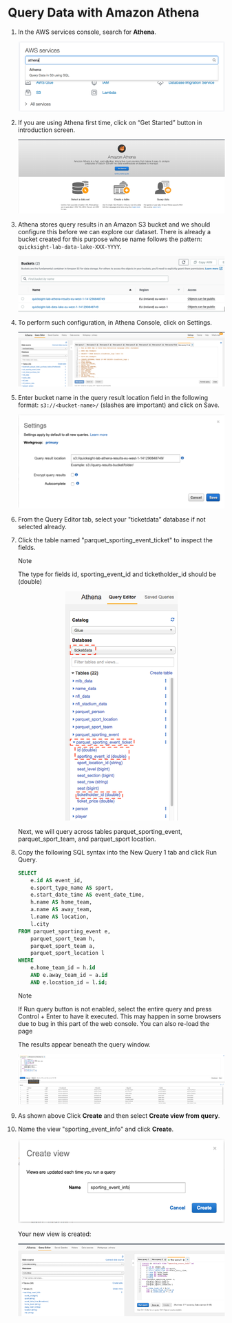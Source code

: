 # Query Data with Amazon Athena

1. In the AWS services console, search for **Athena**.

    ![screenshot](img/1.png)

2. If you are using Athena first time, click on “Get Started” button in introduction screen.

    ![screenshot](img/2.png)

3. Athena stores query results in an Amazon S3 bucket and we should configure this before we can explore our dataset. There is already a bucket created for this purpose whose name follows the pattern: `quicksight-lab-data-lake-XXX-YYYY`.

    ![screenshot](img/3.png)

4. To perform such configuration, in Athena Console, click on Settings.

    ![screenshot](img/4.png)

5. Enter bucket name in the query result location field in the following format: `s3://<bucket-name>/` (slashes are important) and click on Save.

    ![screenshot](img/5.png)

6. From the Query Editor tab, select your "ticketdata” database if not selected already.

7. Click the table named "parquet_sporting_event_ticket" to inspect the fields.

    > [!NOTE]
    > The type for fields id, sporting_event_id and ticketholder_id should be (double)

    <div style="text-align: center"><img src="2-athena/img/6.png"/></div>

    Next, we will query across tables parquet_sporting_event, parquet_sport_team, and parquet_sport location.

8. Copy the following SQL syntax into the New Query 1 tab and click Run Query.

    ```sql
    SELECT 
        e.id AS event_id,
        e.sport_type_name AS sport,
        e.start_date_time AS event_date_time,
        h.name AS home_team,
        a.name AS away_team,
        l.name AS location,
        l.city
    FROM parquet_sporting_event e,
        parquet_sport_team h,
        parquet_sport_team a,
        parquet_sport_location l
    WHERE 
        e.home_team_id = h.id 
        AND e.away_team_id = a.id 
        AND e.location_id = l.id;
    ```

    > [!NOTE]
    > If Run query button is not enabled, select the entire query and press Control + Enter to have it executed. This may happen in some browsers due to bug in this part of the web console. You can also re-load the page

    The results appear beneath the query window.

    ![screenshot](img/7.png)

1. As shown above Click **Create** and then select **Create view from query**.

1. Name the view "sporting_event_info" and click **Create**.

    ![screenshot](img/8.png)
    
    Your new view is created:

    ![screenshot](img/9.png)
